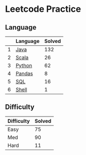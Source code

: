 # Leetcode Practice

## Language
| |Language|Solved|
|---|---|---|
|1|<a href='https://github.com/barneywill/leetcode/tree/master/leetcode/src/java'>Java</a>|132|
|2|<a href='https://github.com/barneywill/leetcode/tree/master/leetcode/src/scala'>Scala</a>|26|
|3|<a href='https://github.com/barneywill/leetcode/tree/master/leetcode/src/python'>Python</a>|62|
|4|<a href='https://github.com/barneywill/leetcode/tree/master/leetcode/src/pandas'>Pandas</a>|8|
|5|<a href='https://github.com/barneywill/leetcode/tree/master/leetcode/src/sql'>SQL</a>|16|
|6|<a href='https://github.com/barneywill/leetcode/tree/master/leetcode/src/shell'>Shell</a>|1|

## Difficulty
|Difficulty|Solved|
|---|---|
|Easy|75|
|Med|90|
|Hard|11|

